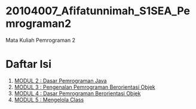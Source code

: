 # 20104007_Afifatunnimah_S1SEA_Pemrograman2
Mata Kuliah Pemrograman 2

# Daftar Isi
1. [MODUL 2 : Dasar Pemrograman Java](https://github.com/Afifafa/20104007_Afifatunnimah_S1SEA_Pemrograman2/tree/modul2)
2. [MODUL 3 : Pengenalan Pemrograman Berorientasi Objek](https://github.com/Afifafa/20104007_Afifatunnimah_S1SEA_Pemrograman2/tree/modul3)
3. [MODUL 4 : Dasar Pemrograman Berorientasi Objek](https://github.com/Afifafa/20104007_Afifatunnimah_S1SEA_Pemrograman2/tree/modul4)
4. [MODUL 5 : Mengelola Class](https://github.com/Afifafa/20104007_Afifatunnimah_S1SEA_Pemrograman2/tree/modul5)
